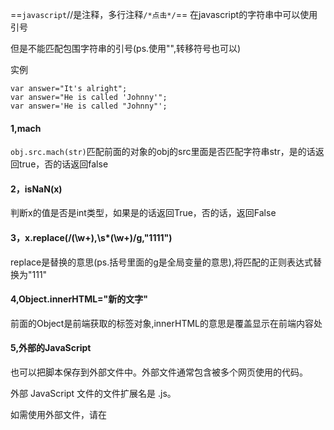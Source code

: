 ==`javascript`//是注释，多行注释`/*点击*/`==
在javascript的字符串中可以使用引号

但是不能匹配包围字符串的引号(ps.使用\"",转移符号也可以)

实例
```
var answer="It's alright";
var answer="He is called 'Johnny'";
var answer='He is called "Johnny"';
```
#### 1,mach

`obj.src.mach(str)`匹配前面的对象的obj的src里面是否匹配字符串str，是的话返回true，否的话返回false
#### 2，isNaN(x)

判断x的值是否是int类型，如果是的话返回True，否的话，返回False

#### 3，x.replace(/(\w+),\s*(\w+)/g,"1111")

replace是替换的意思(ps.括号里面的g是全局变量的意思),将匹配的正则表达式替换为"111"

#### 4,Object.innerHTML="新的文字"
前面的Object是前端获取的标签对象,innerHTML的意思是覆盖显示在前端内容处

#### 5,外部的JavaScript
<Script src="myScript.js"></Script>
也可以把脚本保存到外部文件中。外部文件通常包含被多个网页使用的代码。

外部 JavaScript 文件的文件扩展名是 .js。

如需使用外部文件，请在 <script> 标签的 "src" 属性中设置该 .js 文件：

#### 6,Date函数(ps.打印简单日期)

#### 7，
break |	用于跳出循环。
--- | ---
catch |	语句块，在 try 语句块执行出错时执行 catch 语句块。
continue |	跳过循环中的一个迭代。
do ... while |	执行一个语句块，在条件语句为 true 时继续执行该语句块。
for |	在条件语句为 true 时，可以将代码块执行指定的次数。
for ... in |	用于遍历数组或者对象的属性（对数组或者对象的属性进行循环操作）。
function |	定义一个函数
if ... else |	用于基于不同的条件来执行不同的动作。
return |	退出函数
switch |	用于基于不同的条件来执行不同的动作。
throw |	抛出（生成）错误 。
try |	实现错误处理，与 catch 一同使用。
var |	声明一个变量。
while |	当条件语句为 true 时，执行语句块。 

8，转义的特殊字符

代码|	输出
--|--
\'	|单引号
\"|	双引号
\\|	反斜杠
\n|	换行
\r|	回车
\t|	tab(制表符)
\b|	退格符
\f|	换页符

#### 9，类似于python的匿名函数
`kkp = (age<18)?"年纪太小":"年纪刚好"`
true的话kkp被赋值"年纪太小",false的话kkp被赋值"年纪刚好"

#### 10，typeof判断类型
和python的type()函数是一样的

使用方法
```
document.write(typeof "sichuan")
```
直接当成是一个值拿来用就好了

#### 11.null和undefined
null是空，undefined是未定义

简单来说，就是两种的值是一样的，但是类型是不一样的null是Object，undefined是undefined

如果定义的变量没有赋值的话他的类型是undefined
```
var kkp;
document.write(typeof kkp);
```

null的话是把值抛到空
```
var ii = "shuzi";
var ii;
document.write(typeof ii)
```

#### 12，对象的属性`constructor`
`constructor`属性返回所有JavaScript变量的构造函数
```
实例
"John".constructor                 // 返回函数 String()  { [native code] }
(3.14).constructor                 // 返回函数 Number()  { [native code] }
false.constructor                  // 返回函数 Boolean() { [native code] }
```

#### 13,try{}catch(err){}finally{}
这哥就不用说了把，忘了的话自己去度娘

try{写入可能会报错的代码}catch(err){前面的err是报错信息，在这里打印出来}finally{写入无论异常与否都会执行的代码}

#### 14,debugger(ps.代码调试关键字，使用F12关键字调试才会执行)
这个关键字的作用是停止执行JavaScript，如果代码没有执行到`debbugger`的话，就不会调用

#### 15，JavaScript变量提升
JavaScript中默认把所有的函数声明提升到函数的顶部

JavaScript中，变量可以在使用后声明，也就是变量可以先赋值使用再声明。

==但是如果是使用了后再赋值声明的话就不行==

例：
```
实例1：
x = 1;
y = 2;
elem = document.getElementById("demo")
elem.innerHTML = x+" "+y
var x;
var y;  //输出的为12

实例2：
x = 1;
elem = document.getElementById("demo")
elem.innerHTML = x+" "+y;
var y = 2;  //输出的为1 undefined
```
所以不能未赋值就使用(JavaScript从上往下执行)

#### 16，严格模式(use strict)
简单说就是严格模式，相当于就是必须按照代码规范来书写，使用了`use strict`这语句的话就会开启严格模式，严格模式同样的也受作用域的限制，

[了解严格模式](https://www.runoob.com/js/js-strict.html)

#### 17，\==与===
这两种等号都是比较运算，但是前面的是粗略比较，后面是要比较类型和值(ps.必须全等)

#### 18,h5的input必填
属性：`required`

`<input type="text" id="name" required="required">`这里的输入框必填

#### 19,indexof和lastindexof的区别
前者是从前面开始检索，后者是从后面开始开始检索

但是lastindexof返回的数依然是从前面开始算的，
```
var x = "abccccdefg";
alert(x.indexof("c"));//结果为2
alert(x.lastindexof("c"));//结果为5
```

#### 20，javascript的this关键字

- 单独使用this他指向的是全局对象
`var v = this;//object window`
- 函数中使用this指向的也是全局对象
`function kk(){
    return this;  //object window
}`

- 事件中的this指向了接受HTML元素
`<button onclick="this.style.display='none'">按钮（ps.点击就会消失）</button>`
  
- 对象方法中的this绑定自身
`var person(){
    name:"jack",
    age:"14",
    school:"sichuan",
    fool:function(){
        return this.name+this.age
    }
}  //这个地方的this调用的是对象自身`

- 显式函数绑定
在下面实例中，当我们使用 person2 作为参数来调用 person1.fullName 方法时, this 将指向 person2, 即便它是 person1 的方法：
```
var person1 = {
  fullName: function() {
    return this.firstName + " " + this.lastName;
  }
}
var person2 = {
  firstName:"John",
  lastName: "Doe",
}
person1.fullName.call(person2);  // 返回 "John Doe"   //这里call的作用就是修改this指向的对象
```

#### 21，javascript的let和const(ps.都是声明,这两者不能使用后再声明)
这两者的作用都是在块级作用域内部重新定义变量的值
```
let 一般是在块级作用域内部使用
例：
var x= 1;
{
    let x = 2;//这里的话输出x的值为2
}
    //这里输出x的值为1
    
    并且在一个作用域中不能同时存在对一个变量的两次声明
```

```
const的作用大致和上面相同只是const定义的变量不能修改
(ps.并且声明的时候必须赋值初始化)

错误示范：
const o = 1;
    o = 2;
但是可以这样改变：
const x=[1,2,3,4,5,6];
x[0] = 77;  //输出77
或者:
const p = {name:"jack",age:"17",color:"red"};
p.name=bill;  //输出p.name为bill

```
#### 22,a标签的#
```
<a id="#java">点击这个链接就会跳转</a>
<a id="java">被跳转的位置</a>
```

#### 23,[JavaScript代码规范](https://www.runoob.com/js/js-conventions.html)

### 24，JavaScript计时事件
1.1. 设置一个循环事件，每3秒循环一次内部函数
`var x = setInterval(function(){alert("你好")},3000)`//这个地方的三千是毫秒数，为3秒

> 1.2.移除这个计时事件

`clearInterval(x);`

2.1.设置一个定时的事件，触发后3秒后开始执行内部函数 

`var t = setTimeout(function(){alert("第一个函数")},3000)`

> 2.2.清除的方法和上面的1.2一样：
```
clearTimeout(t);
```

#### 25, 回调函数callback
```
function a(callback)
{   
    alert("我是parent函数a！");
    alert("调用回调函数");
    callback();
}
function b(){
alert("我是回调函数b");
  
}
function c(){
alert("我是回调函数c");
  
}
  
function test()
{               //之所以不直接在函数a里面写函数b是为了灵活性，这就是函数调用
    a(b);
   a(c);
}
```

#### 26，document.querySelectorAll()
> 获取所有的固定类型的标签(这个是静态获取，最好还是用document.getElementsByTagName)

这两个返回的都是一个list